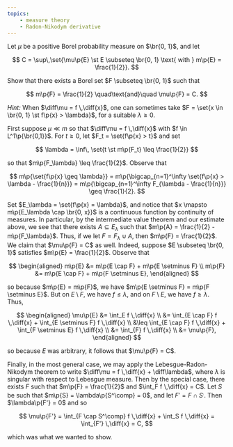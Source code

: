 ```yaml
---
topics:
    - measure theory
    - Radon-Nikodym derivative
---
```


<problem>

Let $\mu$ be a positive Borel probability measure on $\br{0, 1}$, and let

$$
C = \sup\,\set{\mu\p{E} \st E \subseteq \br{0, 1} \text{ with } m\p{E} = \frac{1}{2}}.
$$

Show that there exists a Borel set $F \subseteq \br{0, 1}$ such that

$$
m\p{F} = \frac{1}{2}
\quad\text{and}\quad
\mu\p{F} = C.
$$

_Hint:_ When $\diff\mu = f \,\diff{x}$, one can sometimes take $F = \set{x \in \br{0, 1} \st f\p{x} > \lambda}$, for a suitable $\lambda \geq 0$.

</problem>

<solution>

First suppose $\mu \ll m$ so that $\diff\mu = f \,\diff{x}$ with $f \in L^1\p{\br{0,1}}$. For $t \geq 0$, let $F_t = \set{f\p{x} > t}$ and set

$$
\lambda = \inf\, \set{t \st m\p{F_t} \leq \frac{1}{2}}
$$

so that $m\p{F_\lambda} \leq \frac{1}{2}$. Observe that

$$
m\p{\set{f\p{x} \geq \lambda}}
    = m\p{\bigcap_{n=1}^\infty \set{f\p{x} > \lambda - \frac{1}{n}}}
    = m\p{\bigcap_{n=1}^\infty F_{\lambda - \frac{1}{n}}}
    \geq \frac{1}{2}.
$$

Set $E_\lambda = \set{f\p{x} = \lambda}$, and notice that $x \mapsto m\p{E_\lambda \cap \br{0, x}}$ is a continuous function by continuity of measures. In particular, by the intermediate value theorem and our estimate above, we see that there exists $A \subseteq E_\lambda$ such that $m\p{A} = \frac{1}{2} - m\p{F_\lambda}$. Thus, if we let $F = F_\lambda \cup A$, then $m\p{F} = \frac{1}{2}$. We claim that $\mu\p{F} = C$ as well. Indeed, suppose $E \subseteq \br{0, 1}$ satisfies $m\p{E} = \frac{1}{2}$. Observe that

$$
\begin{aligned}
    m\p{E}
        &= m\p{E \cap F} + m\p{E \setminus F} \\
    m\p{F}
        &= m\p{E \cap F} + m\p{F \setminus E},
\end{aligned}
$$

so because $m\p{E} = m\p{F}$, we have $m\p{E \setminus F} = m\p{F \setminus E}$. But on $E \setminus F$, we have $f \leq \lambda$, and on $F \setminus E$, we have $f \geq \lambda$. Thus,

$$
\begin{aligned}
    \mu\p{E}
        &= \int_E f \,\diff{x} \\
        &= \int_{E \cap F} f \,\diff{x} + \int_{E \setminus F} f \,\diff{x} \\
        &\leq \int_{E \cap F} f \,\diff{x} + \int_{F \setminus E} f \,\diff{x} \\
        &= \int_{F} f \,\diff{x} \\
        &= \mu\p{F},
\end{aligned}
$$

so because $E$ was arbitrary, it follows that $\mu\p{F} = C$.

Finally, in the most general case, we may apply the Lebesgue-Radon-Nikodym theorem to write $\diff\mu = f \,\diff{x} + \diff\lambda$, where $\lambda$ is singular with respect to Lebesgue measure. Then by the special case, there exists $F$ such that $m\p{F} = \frac{1}{2}$ and $\int_F f \,\diff{x} = C$. Let $S$ be such that $m\p{S} = \lambda\p{S^\comp} = 0$, and let $F' = F \cap S^\comp$. Then $\lambda\p{F'} = 0$ and so

$$
\mu\p{F'}
    = \int_{F \cap S^\comp} f \,\diff{x} + \int_S f \,\diff{x}
    = \int_{F'} \,\diff{x}
    = C,
$$

which was what we wanted to show.

</solution>

